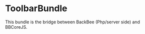 ToolbarBundle
=============

This bundle is the bridge between BackBee (Php/server side) and BBCoreJS.
